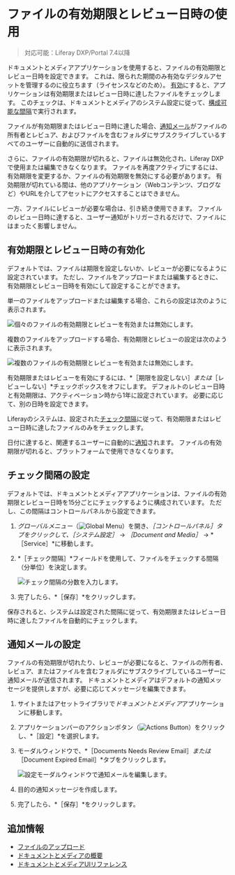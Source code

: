 # ファイルの有効期限とレビュー日時の使用

> 対応可能：Liferay DXP/Portal 7.4以降

ドキュメントとメディアアプリケーションを使用すると、ファイルの有効期限とレビュー日時を設定できます。 これは、限られた期間のみ有効なデジタルアセットを管理するのに役立ちます（ライセンスなどのため）。 [有効](#enabling-expiration-and-review-dates)にすると、アプリケーションは有効期限またはレビュー日時に達したファイルをチェックします。 このチェックは、ドキュメントとメディアのシステム設定に従って、[構成可能な間隔](#configuring-the-check-interval)で実行されます。

ファイルが有効期限またはレビュー日時に達した場合、[通知メール](#configuring-notification-emails)がファイルの所有者とレビュア、およびファイルを含むフォルダにサブスクライブしているすべてのユーザーに自動的に送信されます。

さらに、ファイルの有効期限が切れると、ファイルは無効化され、Liferay DXPで使用または編集できなくなります。 ファイルを再度アクティブにするには、有効期限を変更するか、ファイルの有効期限を無効にする必要があります。 有効期限が切れている間は、他のアプリケーション（Webコンテンツ、ブログなど）やURLを介してアセットにアクセスすることはできません。

一方、ファイルにレビューが必要な場合は、引き続き使用できます。 ファイルのレビュー日時に達すると、ユーザー通知がトリガーされるだけで、ファイルにはまったく影響しません。

## 有効期限とレビュー日時の有効化

デフォルトでは、ファイルは期限を設定しないか、レビューが必要になるように設定されています。 ただし、ファイルをアップロードまたは編集するときに、有効期限とレビュー日時を有効にして設定することができます。

単一のファイルをアップロードまたは編集する場合、これらの設定は次のように表示されます。

![個々のファイルの有効期限とレビューを有効または無効にします。](./using-file-expiration-and-review-dates/images/01.png)

複数のファイルをアップロードする場合、有効期限とレビューの設定は次のように表示されます。

![複数のファイルの有効期限とレビューを有効または無効にします。](./using-file-expiration-and-review-dates/images/02.png)

有効期限またはレビューを有効にするには、*［期限を設定しない］*または*［レビューしない］*チェックボックスをオフにします。 デフォルトのレビュー日時と有効期限は、アクティベーション時から1年に設定されています。 必要に応じて、別の日時を設定できます。

Liferayのシステムは、設定された[チェック間隔](#configuring-the-check-interval)に従って、有効期限またはレビュー日時に達したファイルのみをチェックします。

日付に達すると、関連するユーザーに自動的に[通知](#configuring-notification-emails)されます。 ファイルの有効期限が切れると、プラットフォームで使用できなくなります。

## チェック間隔の設定

デフォルトでは、ドキュメントとメディアアプリケーションは、ファイルの有効期限とレビュー日時を15分ごとにチェックするように構成されています。 ただし、この間隔はコントロールパネルから設定できます。

1. *グローバルメニュー*（![Global Menu](../../../images/icon-applications-menu.png)）を開き、*［コントロールパネル］*タブをクリックして、*［システム設定］* &rarr; *［Document and Media］* &rarr; *［Service］*に移動します。

1. *［チェック間隔］*フィールドを使用して、ファイルをチェックする間隔（分単位）を決定します。

   ![チェック間隔の分数を入力します。](./using-file-expiration-and-review-dates/images/03.png)

1. 完了したら、*［保存］*をクリックします。

保存されると、システムは設定された間隔に従って、有効期限またはレビュー日時に達したファイルを自動的にチェックします。

## 通知メールの設定

ファイルの有効期限が切れたり、レビューが必要になると、ファイルの所有者、レビュア、またはファイルを含むフォルダにサブスクライブしているユーザーに通知メールが送信されます。 ドキュメントとメディアはデフォルトの通知メッセージを提供しますが、必要に応じてメッセージを編集できます。

1. サイトまたはアセットライブラリで*ドキュメントとメディア*アプリケーションに移動します。

1. アプリケーションバーのアクションボタン（![Actions Button](../../../images/icon-actions.png)）をクリックし、*［設定］*を選択します。

1. モーダルウィンドウで、*［Documents Needs Review Email］*または*［Document Expired Email］*タブをクリックします。

   ![設定モーダルウィンドウで通知メールを編集します。](./using-file-expiration-and-review-dates/images/04.png)

1. 目的の通知メッセージを作成します。

1. 完了したら、*［保存］*をクリックします。

## 追加情報

* [ファイルのアップロード](./uploading-files.md)
* [ドキュメントとメディアの概要](../documents-and-media-overview.md)
* [ドキュメントとメディアUIリファレンス](../documents-and-media-ui-reference.md)
